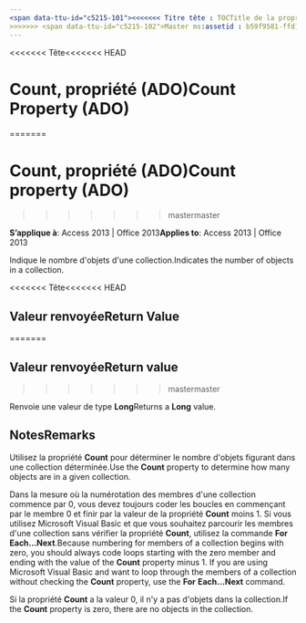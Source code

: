 ```yaml
---
<span data-ttu-id="c5215-101"><<<<<<< Titre tête : TOCTitle de la propriété Count (ADO) : nombre de propriété (ADO) === titre : Count, propriété (ADO) TOCTitle : Count, propriété (ADO)</span><span class="sxs-lookup"><span data-stu-id="c5215-101"><<<<<<< HEAD title: Count Property (ADO) TOCTitle: Count Property (ADO) ======= title: Count property (ADO) TOCTitle: Count property (ADO)</span></span>
>>>>>>> <span data-ttu-id="c5215-102">Master ms:assetid : b59f9581-ffd1-471d-44fa-3c1bb812e140 ms:mtpsurl : https://msdn.microsoft.com/library/JJ249871(v=office.15) ms:contentKeyID : ms.date 48547253 : 18/09/2015 mtps_version : v=office.15</span><span class="sxs-lookup"><span data-stu-id="c5215-102">master ms:assetid: b59f9581-ffd1-471d-44fa-3c1bb812e140 ms:mtpsurl: https://msdn.microsoft.com/library/JJ249871(v=office.15) ms:contentKeyID: 48547253 ms.date: 09/18/2015 mtps_version: v=office.15</span></span>
---
```


<span data-ttu-id="c5215-103"><<<<<<< Tête</span><span class="sxs-lookup"><span data-stu-id="c5215-103"><<<<<<< HEAD</span></span>
# <a name="count-property-ado"></a><span data-ttu-id="c5215-104">Count, propriété (ADO)</span><span class="sxs-lookup"><span data-stu-id="c5215-104">Count Property (ADO)</span></span>
=======
# <a name="count-property-ado"></a><span data-ttu-id="c5215-105">Count, propriété (ADO)</span><span class="sxs-lookup"><span data-stu-id="c5215-105">Count property (ADO)</span></span>
>>>>>>> <span data-ttu-id="c5215-106">master</span><span class="sxs-lookup"><span data-stu-id="c5215-106">master</span></span>


<span data-ttu-id="c5215-107">**S’applique à**: Access 2013 | Office 2013</span><span class="sxs-lookup"><span data-stu-id="c5215-107">**Applies to**: Access 2013 | Office 2013</span></span>

<span data-ttu-id="c5215-108">Indique le nombre d'objets d'une collection.</span><span class="sxs-lookup"><span data-stu-id="c5215-108">Indicates the number of objects in a collection.</span></span>

<span data-ttu-id="c5215-109"><<<<<<< Tête</span><span class="sxs-lookup"><span data-stu-id="c5215-109"><<<<<<< HEAD</span></span>
## <a name="return-value"></a><span data-ttu-id="c5215-110">Valeur renvoyée</span><span class="sxs-lookup"><span data-stu-id="c5215-110">Return Value</span></span>
=======
## <a name="return-value"></a><span data-ttu-id="c5215-111">Valeur renvoyée</span><span class="sxs-lookup"><span data-stu-id="c5215-111">Return value</span></span>
>>>>>>> <span data-ttu-id="c5215-112">master</span><span class="sxs-lookup"><span data-stu-id="c5215-112">master</span></span>

<span data-ttu-id="c5215-113">Renvoie une valeur de type **Long**</span><span class="sxs-lookup"><span data-stu-id="c5215-113">Returns a **Long** value.</span></span>

## <a name="remarks"></a><span data-ttu-id="c5215-114">Notes</span><span class="sxs-lookup"><span data-stu-id="c5215-114">Remarks</span></span>

<span data-ttu-id="c5215-115">Utilisez la propriété **Count** pour déterminer le nombre d'objets figurant dans une collection déterminée.</span><span class="sxs-lookup"><span data-stu-id="c5215-115">Use the **Count** property to determine how many objects are in a given collection.</span></span>

<span data-ttu-id="c5215-p101">Dans la mesure où la numérotation des membres d'une collection commence par 0, vous devez toujours coder les boucles en commençant par le membre 0 et finir par la valeur de la propriété **Count** moins 1. Si vous utilisez Microsoft Visual Basic et que vous souhaitez parcourir les membres d'une collection sans vérifier la propriété **Count**, utilisez la commande **For** **Each...Next**.</span><span class="sxs-lookup"><span data-stu-id="c5215-p101">Because numbering for members of a collection begins with zero, you should always code loops starting with the zero member and ending with the value of the **Count** property minus 1. If you are using Microsoft Visual Basic and want to loop through the members of a collection without checking the **Count** property, use the **For** **Each...Next** command.</span></span>

<span data-ttu-id="c5215-118">Si la propriété **Count** a la valeur 0, il n'y a pas d'objets dans la collection.</span><span class="sxs-lookup"><span data-stu-id="c5215-118">If the **Count** property is zero, there are no objects in the collection.</span></span>

